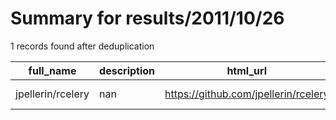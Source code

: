 
# Summary for results/2011/10/26
    
1 records found after deduplication

| full_name | description | html_url | matched_list | matched_count | pushed_at | size | stargazers_count | language | forks_count |
|-------------------|---------------|--------------------------------------|----------------|-----------------|---------------------------|--------|--------------------|------------|---------------|
| jpellerin/rcelery | nan | https://github.com/jpellerin/rcelery | ['rce'] | 1 | 2011-10-26 13:57:02+00:00 | 99 | 1 | Ruby | 6 |
